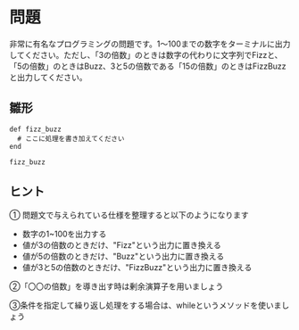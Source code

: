 # 問題  
非常に有名なプログラミングの問題です。1〜100までの数字をターミナルに出力してください。ただし、「3の倍数」のときは数字の代わりに文字列でFizzと、「5の倍数」のときはBuzz、3と5の倍数である「15の倍数」のときはFizzBuzzと出力してください。  
## 雛形  
```
def fizz_buzz
  # ここに処理を書き加えてください
end

fizz_buzz
```
## ヒント  
① 問題文で与えられている仕様を整理すると以下のようになります  
- 数字の1~100を出力する  
- 値が3の倍数のときだけ、"Fizz"という出力に置き換える  
- 値が5の倍数のときだけ、"Buzz"という出力に置き換える  
- 値が3と5の倍数のときだけ、"FizzBuzz"という出力に置き換える

②「〇〇の倍数」を導き出す時は剰余演算子を用いましょう

③条件を指定して繰り返し処理をする場合は、whileというメソッドを使いましょう  

